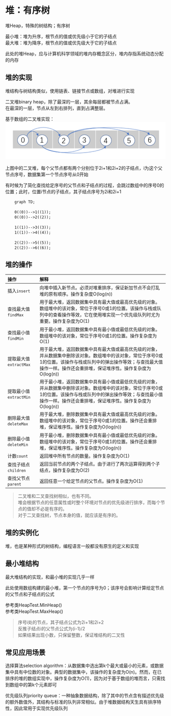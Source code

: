 ﻿# 堆：有序树

堆Heap，特殊的树结构；有序树  

最小堆：堆为升序，根节点的值或优先级小于它的子结点  
最大堆：堆为降序，根节点的值或优先级大于它的子结点  

此处的堆Heap，应与计算机科学领域的堆内存概念区分，堆内存指系统动态分配的内存  

## 堆的实现

堆结构与树结构类似，使用链表、链接节点或数组，对堆进行实现  

二叉堆binary heap，除了最深的一层，其余每层都被节点占满。  
在最深的一层，节点从左到右排列，直到占满整层。

基于数组的二叉堆实现：
![基于数组的二叉堆实现](BinaryHeap-Based-on-Array.png)  

上图中的二叉堆，每个父节点都有两个分别位于2i+1和2i+2的子结点，i为这个父节点序号，数据集第一个节点序号从0开始  

有时候为了简化查找给定序号的父节点和子结点的过程，会跳过数组中的序号0的位置；此时，位置i节点的子结点，其子结点序号为2i和2i+1  

```mermaid
	graph TD;

	0((0))-->1((1));
	0((0))-->2((2));
	
	1((1))-->3((3));
	1((1))-->4((4));
	
	2((2))-->5((5));
	2((2))-->6((6));
```

## 堆的操作

|操作|解释|
|:--|:--|
|插入`insert`|向堆中插入新节点。必须对堆重排序，保证新加节点不会打乱堆的原有顺序。操作复杂度O(log(n))|
|查找最大值`findMax`|用于最大堆，返回数据集中具有最大值或最高优先级的对象。数组堆中的该对象，常位于序号0或1的位置。该操作与栈或队列中的查看操作等效，它在使用堆实现一个优先级队列时尤为重要。操作复杂度为O(1)|
|查找最小值`findMin`|用于最小堆，返回数据集中具有最小值或最低优先级的对象。数组堆中的该对象，常位于序号0或1的位置。操作复杂度为O(1)|
|提取最大值`extractMax`|用于最大堆，返回数据集中具有最大值或最高优先级的对象，并从数据集中删除该对象。数组堆中的该对象，常位于序号0或1的位置。该操作与栈或队列中的弹出操作等效；与查找最大值操作一样。操作还会重排堆，保证堆序性。操作复杂度为O(log(n))|
|提取最小值`extractMin`|用于最小堆，返回数据集中具有最小值或最低优先级的对象，并从数据集中删除该对象。数组堆中的该对象，常位于序号0或1的位置。该操作与栈或队列中的弹出操作等效；与查找最小值操作一样。操作还会重排堆，保证堆序性。操作复杂度为O(log(n))|
|删除最大值`deleteMax`|用于最大堆，删除数据集中具有最大值或最高优先级的对象。数组堆中的该对象，常位于序号0或1的位置。操作还会重排堆，保证堆序性。操作复杂度为O(log(n))|
|删除最小值`deleteMin`|用于最小堆，删除数据集中具有最小值或最低优先级的对象。数组堆中的该对象，常位于序号0或1的位置。操作还会重排堆，保证堆序性。操作复杂度为O(log(n))|
|计数`count`|返回堆中所有节点的数量。操作复杂度为O(1)|
|查找子结点`children`|返回当前节点的两个子结点。由于进行了两次运算得到两个子结点，操作复杂度为O(2)|
|查找父节点`parent`|返回任意一个给定节点的父节点。操作复杂度为O(1)|

> 二叉堆和二叉查找树相似，也有不同。  
> 堆会根据节点的任意属性或时整个环境对节点的优先级进行排序，而每个节点的值却不必是有序的。  
> 对于二叉查找树，节点本身的值，就应该是有序的。  

## 堆的实例化

堆，也是某种形式的树结构，编程语言一般都没有原生的定义和实现  

## 最小堆结构

最大堆结构的实现，和最小堆的实现几乎一样  

此处使用数组构建的最小堆，第一个节点的序号为0；该序号会影响计算给定节点的父节点和子结点的公式  

参考类HeapTest.MinHeap()  
参考类HeapTest.MaxHeap()  

> 序号i处的节点，其子结点公式为2i+1和2i+2  
> 反推子结点i的父节点公式为(i-1)/2  
> 如果结果出现小数，只保留整数，保证堆结构的二叉性  

## 常见应用场景

选择算法selection algorithm：从数据集中选出第k个最大或最小的元素，或数据集中具有中位数的对象。典型的数据集中，该操作的复杂度为O(n)。然而，在已排序的堆的数组实现中，操作复杂度为O(1)，因为对于基于数组的堆而言，只需找到数组中的第k个元素即可  

优先级队列priority queue：一种抽象数据结构，除了其中的节点含有描述优先级的额外数值外，其结构与标准的队列非常相似。由于堆数据结构天生具有排序特性，因此常用于实现优先级队列  
